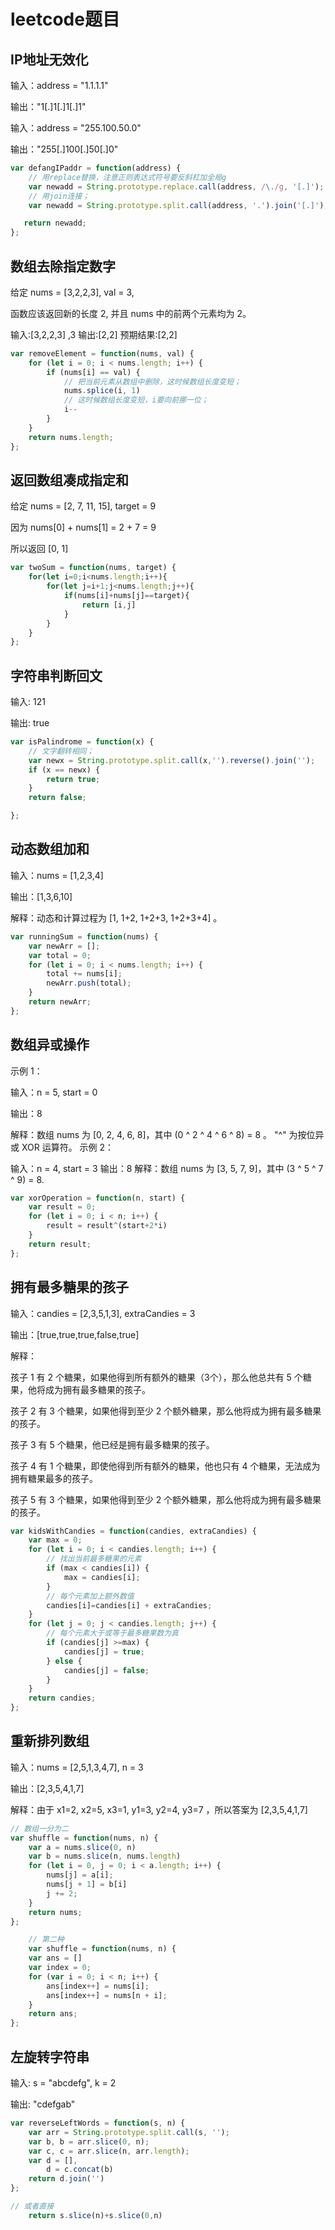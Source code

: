 # leetcode题目

## IP地址无效化
输入：address = "1.1.1.1"

输出："1[.]1[.]1[.]1"

输入：address = "255.100.50.0"

输出："255[.]100[.]50[.]0"

```js
var defangIPaddr = function(address) {
    // 用replace替换，注意正则表达式符号要反斜杠加全局g
    var newadd = String.prototype.replace.call(address, /\./g, '[.]');
    // 用join连接；
    var newadd = String.prototype.split.call(address, '.').join('[.]');

   return newadd;
};
```

## 数组去除指定数字

给定 nums = [3,2,2,3], val = 3,

函数应该返回新的长度 2, 并且 nums 中的前两个元素均为 2。

输入:[3,2,2,3] ,3
输出:[2,2]
预期结果:[2,2]



```js
var removeElement = function(nums, val) {
    for (let i = 0; i < nums.length; i++) {
        if (nums[i] == val) {
            // 把当前元素从数组中删除，这时候数组长度变短；
            nums.splice(i, 1)
            // 这时候数组长度变短，i要向前挪一位；
            i--
        }
    }
    return nums.length;
};
```

## 返回数组凑成指定和
给定 nums = [2, 7, 11, 15], target = 9

因为 nums[0] + nums[1] = 2 + 7 = 9

所以返回 [0, 1]


```js
var twoSum = function(nums, target) {
    for(let i=0;i<nums.length;i++){
        for(let j=i+1;j<nums.length;j++){
            if(nums[i]+nums[j]==target){
                return [i,j]
            }
        }
    }
};
```

## 字符串判断回文

输入: 121

输出: true

```js
var isPalindrome = function(x) {
    // 文字翻转相同；
    var newx = String.prototype.split.call(x,'').reverse().join('');
    if (x == newx) {
        return true;
    }
    return false;

};
```

## 动态数组加和
输入：nums = [1,2,3,4]

输出：[1,3,6,10]

解释：动态和计算过程为 [1, 1+2, 1+2+3, 1+2+3+4] 。

```js
var runningSum = function(nums) {
    var newArr = [];
    var total = 0;
    for (let i = 0; i < nums.length; i++) {
        total += nums[i];
        newArr.push(total);
    }
    return newArr;
};
```

## 数组异或操作
示例 1：

输入：n = 5, start = 0

输出：8

解释：数组 nums 为 [0, 2, 4, 6, 8]，其中 (0 ^ 2 ^ 4 ^ 6 ^ 8) = 8 。
     "^" 为按位异或 XOR 运算符。
示例 2：

输入：n = 4, start = 3
输出：8
解释：数组 nums 为 [3, 5, 7, 9]，其中 (3 ^ 5 ^ 7 ^ 9) = 8.


```js
var xorOperation = function(n, start) {
    var result = 0;
    for (let i = 0; i < n; i++) {
        result = result^(start+2*i)
    }
    return result;
};

```

## 拥有最多糖果的孩子
输入：candies = [2,3,5,1,3], extraCandies = 3

输出：[true,true,true,false,true] 

解释：

孩子 1 有 2 个糖果，如果他得到所有额外的糖果（3个），那么他总共有 5 个糖果，他将成为拥有最多糖果的孩子。

孩子 2 有 3 个糖果，如果他得到至少 2 个额外糖果，那么他将成为拥有最多糖果的孩子。

孩子 3 有 5 个糖果，他已经是拥有最多糖果的孩子。

孩子 4 有 1 个糖果，即使他得到所有额外的糖果，他也只有 4 个糖果，无法成为拥有糖果最多的孩子。

孩子 5 有 3 个糖果，如果他得到至少 2 个额外糖果，那么他将成为拥有最多糖果的孩子。

```js
var kidsWithCandies = function(candies, extraCandies) {
    var max = 0;
    for (let i = 0; i < candies.length; i++) {
        // 找出当前最多糖果的元素
        if (max < candies[i]) {
            max = candies[i];
        }
        // 每个元素加上额外数值
        candies[i]=candies[i] + extraCandies;
    }
    for (let j = 0; j < candies.length; j++) {
        // 每个元素大于或等于最多糖果数为真
        if (candies[j] >=max) {
            candies[j] = true;
        } else {
            candies[j] = false;
        }
    }
    return candies;
};
```

## 重新排列数组
输入：nums = [2,5,1,3,4,7], n = 3

输出：[2,3,5,4,1,7]
 
解释：由于 x1=2, x2=5, x3=1, y1=3, y2=4, y3=7 ，所以答案为 [2,3,5,4,1,7]

```js
// 数组一分为二
var shuffle = function(nums, n) {
    var a = nums.slice(0, n)
    var b = nums.slice(n, nums.length)
    for (let i = 0, j = 0; i < a.length; i++) {
        nums[j] = a[i];
        nums[j + 1] = b[i]
        j += 2;
    }
    return nums;
};

    // 第二种
    var shuffle = function(nums, n) {
    var ans = []
    var index = 0;
    for (var i = 0; i < n; i++) {
        ans[index++] = nums[i];
        ans[index++] = nums[n + i];
    }
    return ans;
};

```

##  左旋转字符串
输入: s = "abcdefg", k = 2

输出: "cdefgab"

```js
var reverseLeftWords = function(s, n) {
    var arr = String.prototype.split.call(s, '');
    var b, b = arr.slice(0, n);
    var c, c = arr.slice(n, arr.length);
    var d = [],
        d = c.concat(b)
    return d.join('')
};

// 或者直接
    return s.slice(n)+s.slice(0,n)
```